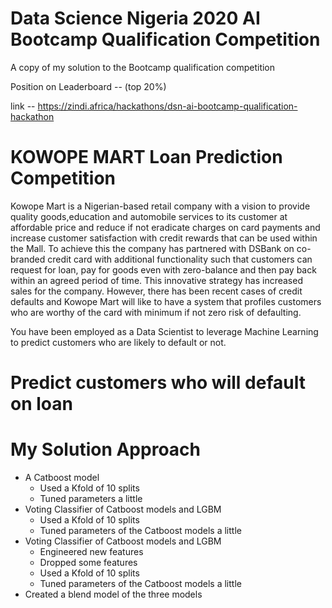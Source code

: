 # Data Science Nigeria 2020 AI Bootcamp Qualification Competition
A copy of my solution to the Bootcamp qualification competition

Position on Leaderboard -- (top 20%)

link -- https://zindi.africa/hackathons/dsn-ai-bootcamp-qualification-hackathon

# KOWOPE MART Loan Prediction Competition

Kowope Mart is a Nigerian-based retail company with a vision to provide quality goods,education and automobile services to its customer at affordable price and reduce if not eradicate charges on card payments and increase customer satisfaction with credit rewards that can be used within the Mall. To achieve this the company has partnered with DSBank on co-branded credit card with additional functionality such that customers can request for loan, pay for goods even with zero-balance and then pay back within an agreed period of time. This innovative strategy has increased sales for the company. However, there has been recent cases of credit defaults and Kowope Mart will like to have a system that profiles customers who are worthy of the card with minimum if not zero risk of defaulting.

You have been employed as a Data Scientist to leverage Machine Learning to predict customers who are likely to default or not.

# Predict customers who will default on loan
# My Solution Approach
* A Catboost model
  * Used a Kfold of 10 splits
  * Tuned parameters a little
* Voting Classifier of Catboost models and LGBM 
  * Used a Kfold of 10 splits
  * Tuned parameters of the Catboost models a little
* Voting Classifier of Catboost models and LGBM
  * Engineered new features
  * Dropped some features
  * Used a Kfold of 10 splits
  * Tuned parameters of the Catboost models a little
* Created a blend model of the three models
